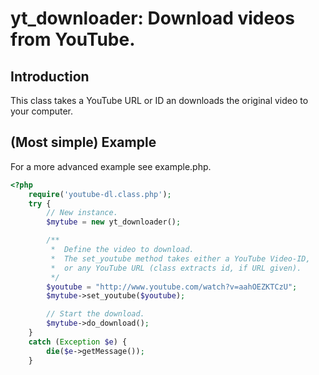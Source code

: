 # yt_downloader: Download videos from YouTube.

## Introduction

This class takes a YouTube URL or ID an downloads the original video to your computer.

## (Most simple) Example

For a more advanced example see example.php.

```php
<?php
    require('youtube-dl.class.php');
    try {
        // New instance.
        $mytube = new yt_downloader();

        /**
         *  Define the video to download.
         *  The set_youtube method takes either a YouTube Video-ID, 
         *  or any YouTube URL (class extracts id, if URL given).
         */
        $youtube = "http://www.youtube.com/watch?v=aahOEZKTCzU";
        $mytube->set_youtube($youtube);

        // Start the download.
        $mytube->do_download();
    } 
    catch (Exception $e) {
        die($e->getMessage());
    }
```
